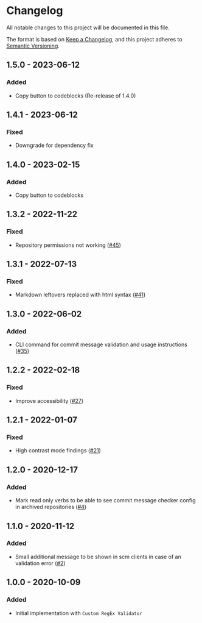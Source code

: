 # Changelog
All notable changes to this project will be documented in this file.

The format is based on [Keep a Changelog](https://keepachangelog.com/en/1.0.0/),
and this project adheres to [Semantic Versioning](https://semver.org/spec/v2.0.0.html).

## 1.5.0 - 2023-06-12
### Added
- Copy button to codeblocks (Re-release of 1.4.0)

## 1.4.1 - 2023-06-12
### Fixed
- Downgrade for dependency fix

## 1.4.0 - 2023-02-15
### Added
- Copy button to codeblocks

## 1.3.2 - 2022-11-22
### Fixed
- Repository permissions not working ([#45](https://github.com/scm-manager/scm-commit-message-checker-plugin))

## 1.3.1 - 2022-07-13
### Fixed
- Markdown leftovers replaced with html syntax ([#41](https://github.com/scm-manager/scm-commit-message-checker-plugin/pull/41))

## 1.3.0 - 2022-06-02
### Added
- CLI command for commit message validation and usage instructions ([#35](https://github.com/scm-manager/scm-commit-message-checker-plugin/pull/35))

## 1.2.2 - 2022-02-18
### Fixed
- Improve accessibility ([#27](https://github.com/scm-manager/scm-commit-message-checker-plugin/pull/27))

## 1.2.1 - 2022-01-07
### Fixed
- High contrast mode findings ([#21](https://github.com/scm-manager/scm-commit-message-checker-plugin/pull/21))

## 1.2.0 - 2020-12-17
### Added
- Mark read only verbs to be able to see commit message checker config in archived repositories ([#4](https://github.com/scm-manager/scm-commit-message-checker-plugin/pull/4))

## 1.1.0 - 2020-11-12
### Added
- Small additional message to be shown in scm clients in case of an validation error ([#2](https://github.com/scm-manager/scm-commit-message-checker-plugin/pull/2))

## 1.0.0 - 2020-10-09
### Added
- Initial implementation with `Custom RegEx Validator`

